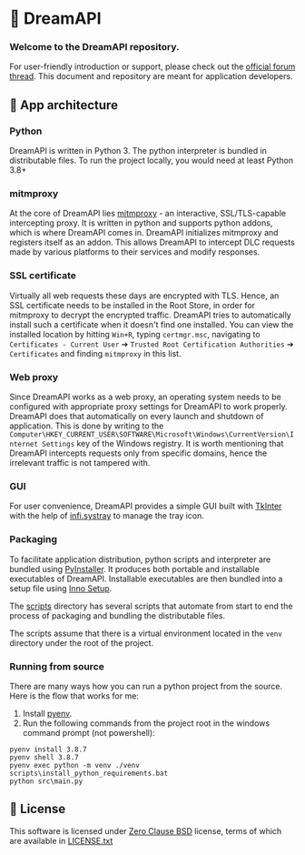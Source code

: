 # 🐨 DreamAPI

### Welcome to the DreamAPI repository.

For user-friendly introduction or support, please check out the [official forum thread]. This document and repository
are meant for application developers.

## 🚀 App architecture

### Python

DreamAPI is written in Python 3. The python interpreter is bundled in distributable files. To run the
project locally, you would need at least Python 3.8+

### mitmproxy

At the core of DreamAPI lies [mitmproxy] - an interactive, SSL/TLS-capable intercepting proxy. It is written in python
and supports python addons, which is where DreamAPI comes in. DreamAPI initializes mitmproxy and registers itself as an
addon. This allows DreamAPI to intercept DLC requests made by various platforms to their services and modify responses.

### SSL certificate

Virtually all web requests these days are encrypted with TLS. Hence, an SSL certificate needs to be installed in the
Root Store, in order for mitmproxy to decrypt the encrypted traffic. DreamAPI tries to automatically install such a
certificate when it doesn't find one installed. You can view the installed location by hitting `Win+R`,
typing `certmgr.msc`, navigating to `Certificates - Current User` ➔ `Trusted Root Certification Authorities`
➔ `Certificates` and finding `mitmproxy` in this list.

### Web proxy

Since DreamAPI works as a web proxy, an operating system needs to be configured with appropriate proxy settings for
DreamAPI to work properly. DreamAPI does that automatically on every launch and shutdown of application. This is done by
writing to the `Computer\HKEY_CURRENT_USER\SOFTWARE\Microsoft\Windows\CurrentVersion\Internet Settings` key of the
Windows registry. It is worth mentioning that DreamAPI intercepts requests only from specific domains, hence the
irrelevant traffic is not tampered with.

### GUI

For user convenience, DreamAPI provides a simple GUI built with [TkInter] with the help of [infi.systray] to manage the
tray icon.

### Packaging

To facilitate application distribution, python scripts and interpreter are bundled using [PyInstaller]. It produces both
portable and installable executables of DreamAPI. Installable executables are then bundled into a setup file
using [Inno Setup].

The [scripts] directory has several scripts that automate from start to end the process of packaging and bundling the
distributable files.

The scripts assume that there is a virtual environment located in the `venv` directory under the root of the project.

### Running from source

There are many ways how you can run a python project from the source. Here is the flow that works for me:

1. Install [pyenv].
2. Run the following commands from the project root in the windows command prompt (not powershell):

```Batch
pyenv install 3.8.7
pyenv shell 3.8.7
pyenv exec python -m venv ./venv
scripts\install_python_requirements.bat
python src\main.py
```

## 📄 License

This software is licensed under
[Zero Clause BSD] license, terms of which are available in [LICENSE.txt]

[official forum thread]: https://cs.rin.ru/forum/viewtopic.php?f=10&t=111520

[mitmproxy]: https://github.com/mitmproxy/mitmproxy

[TkInter]: https://wiki.python.org/moin/TkInter

[infi.systray]: https://github.com/Infinidat/infi.systray

[PyInstaller]: https://github.com/pyinstaller/pyinstaller

[Inno Setup]: https://github.com/jrsoftware/issrc

[scripts]: ./scripts

[Zero Clause BSD]: https://en.wikipedia.org/wiki/BSD_licenses#0-clause_license_(%22Zero_Clause_BSD%22)

[LICENSE.txt]: ./LICENSE.txt

[pyenv]: https://github.com/pyenv/pyenv